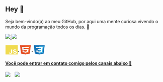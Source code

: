 ## Hey :wave:
Seja bem-vindo(a) ao meu GitHub, por aqui uma mente curiosa vivendo o mundo da programação todos os dias. 🚀

<div>
  <a href="https://github.com/MariliaPinheiroAlves">
  <img height="180em" src="https://github-readme-stats.vercel.app/api?username=MariliaPinheiroAlves&show_icons=true&theme=radical&include_all_commits=true&count_private=true"/>
  <img height="180em" src="https://github-readme-stats.vercel.app/api/top-langs/?username=MariliaPinheiroAlves&layout=compact&langs_count=6&theme=radical"/>
</div>
<div style="display: inline_block"><br>
  <img align="center" alt="Java Script" height="30" width="40" src="https://raw.githubusercontent.com/devicons/devicon/master/icons/javascript/javascript-plain.svg">
  <img align="center" alt="HTML" height="30" width="40" src="https://raw.githubusercontent.com/devicons/devicon/master/icons/html5/html5-original.svg">
  <img align="center" alt="CSS" height="30" width="40" src="https://raw.githubusercontent.com/devicons/devicon/master/icons/css3/css3-original.svg">

 
 
  #### Você pode entrar em contato comigo pelos canais abaixo :speech_balloon:
 
<div> 
  <a href = "mailto:mariliapinheiroalves@gmail.com"><img src="https://img.shields.io/badge/-Gmail-%23333?style=for-the-badge&logo=gmail&logoColor=white"></a>
  <a href="https://www.linkedin.com/in/mar%C3%ADlia-pinheiro-alves-507885274/" target="_blank"><img src="https://img.shields.io/badge/-LinkedIn-%230077B5?style=for-the-badge&logo=linkedin&logoColor=white" target="_blank" style="margin-left: 10px;"></a> 
</div>
